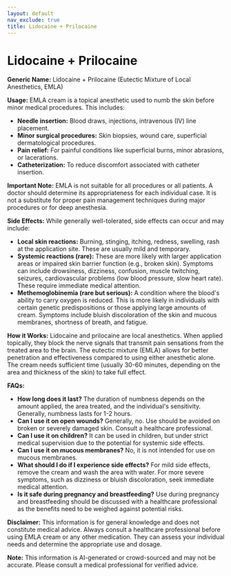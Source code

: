 ```yaml
---
layout: default
nav_exclude: true
title: Lidocaine + Prilocaine
---
```


# Lidocaine + Prilocaine

**Generic Name:** Lidocaine + Prilocaine (Eutectic Mixture of Local Anesthetics, EMLA)

**Usage:**  EMLA cream is a topical anesthetic used to numb the skin before minor medical procedures.  This includes:

* **Needle insertion:** Blood draws, injections, intravenous (IV) line placement.
* **Minor surgical procedures:**  Skin biopsies, wound care, superficial dermatological procedures.
* **Pain relief:**  For painful conditions like superficial burns, minor abrasions, or lacerations.
* **Catheterization:**  To reduce discomfort associated with catheter insertion.

**Important Note:**  EMLA is not suitable for all procedures or all patients.  A doctor should determine its appropriateness for each individual case.  It is not a substitute for proper pain management techniques during major procedures or for deep anesthesia.


**Side Effects:** While generally well-tolerated, side effects can occur and may include:

* **Local skin reactions:**  Burning, stinging, itching, redness, swelling, rash at the application site. These are usually mild and temporary.
* **Systemic reactions (rare):**  These are more likely with larger application areas or impaired skin barrier function (e.g., broken skin).  Symptoms can include drowsiness, dizziness, confusion, muscle twitching, seizures, cardiovascular problems (low blood pressure, slow heart rate).  These require immediate medical attention.
* **Methemoglobinemia (rare but serious):**  A condition where the blood's ability to carry oxygen is reduced.  This is more likely in individuals with certain genetic predispositions or those applying large amounts of cream. Symptoms include bluish discoloration of the skin and mucous membranes, shortness of breath, and fatigue.

**How it Works:** Lidocaine and prilocaine are local anesthetics.  When applied topically, they block the nerve signals that transmit pain sensations from the treated area to the brain.  The eutectic mixture (EMLA) allows for better penetration and effectiveness compared to using either anesthetic alone. The cream needs sufficient time (usually 30-60 minutes, depending on the area and thickness of the skin) to take full effect.


**FAQs:**

* **How long does it last?** The duration of numbness depends on the amount applied, the area treated, and the individual's sensitivity.  Generally, numbness lasts for 1-2 hours.
* **Can I use it on open wounds?**  Generally, no.  Use should be avoided on broken or severely damaged skin.  Consult a healthcare professional.
* **Can I use it on children?** It can be used in children, but under strict medical supervision due to the potential for systemic side effects.
* **Can I use it on mucous membranes?** No, it is not intended for use on mucous membranes.
* **What should I do if I experience side effects?**  For mild side effects, remove the cream and wash the area with water. For more severe symptoms, such as dizziness or bluish discoloration, seek immediate medical attention.
* **Is it safe during pregnancy and breastfeeding?**  Use during pregnancy and breastfeeding should be discussed with a healthcare professional as the benefits need to be weighed against potential risks.


**Disclaimer:** This information is for general knowledge and does not constitute medical advice. Always consult a healthcare professional before using EMLA cream or any other medication.  They can assess your individual needs and determine the appropriate use and dosage.


**Note:** This information is AI-generated or crowd-sourced and may not be accurate. Please consult a medical professional for verified advice.